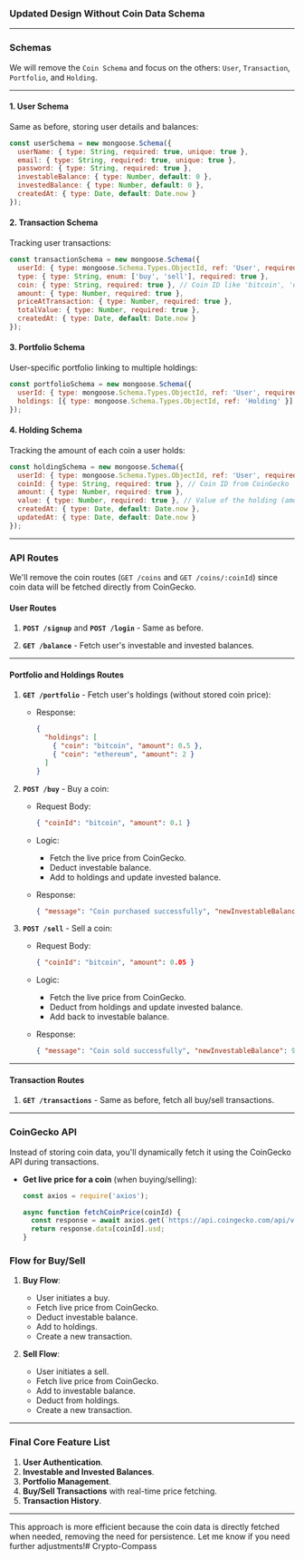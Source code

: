 ### **Updated Design Without Coin Data Schema**

---

### **Schemas**

We will remove the `Coin Schema` and focus on the others: `User`, `Transaction`, `Portfolio`, and `Holding`.

---

#### 1. **User Schema**
Same as before, storing user details and balances:

```js
const userSchema = new mongoose.Schema({
  userName: { type: String, required: true, unique: true },
  email: { type: String, required: true, unique: true },
  password: { type: String, required: true },
  investableBalance: { type: Number, default: 0 },
  investedBalance: { type: Number, default: 0 },
  createdAt: { type: Date, default: Date.now }
});
```

#### 2. **Transaction Schema**
Tracking user transactions:

```js
const transactionSchema = new mongoose.Schema({
  userId: { type: mongoose.Schema.Types.ObjectId, ref: 'User', required: true },
  type: { type: String, enum: ['buy', 'sell'], required: true },
  coin: { type: String, required: true }, // Coin ID like 'bitcoin', 'ethereum' from CoinGecko
  amount: { type: Number, required: true },
  priceAtTransaction: { type: Number, required: true },
  totalValue: { type: Number, required: true },
  createdAt: { type: Date, default: Date.now }
});
```

#### 3. **Portfolio Schema**
User-specific portfolio linking to multiple holdings:

```js
const portfolioSchema = new mongoose.Schema({
  userId: { type: mongoose.Schema.Types.ObjectId, ref: 'User', required: true },
  holdings: [{ type: mongoose.Schema.Types.ObjectId, ref: 'Holding' }]
});
```

#### 4. **Holding Schema**
Tracking the amount of each coin a user holds:

```js
const holdingSchema = new mongoose.Schema({
  userId: { type: mongoose.Schema.Types.ObjectId, ref: 'User', required: true },
  coinId: { type: String, required: true }, // Coin ID from CoinGecko
  amount: { type: Number, required: true },
  value: { type: Number, required: true }, // Value of the holding (amount * live price)
  createdAt: { type: Date, default: Date.now },
  updatedAt: { type: Date, default: Date.now }
});
```

---

### **API Routes**

We'll remove the coin routes (`GET /coins` and `GET /coins/:coinId`) since coin data will be fetched directly from CoinGecko.

#### **User Routes**

1. **`POST /signup`** and **`POST /login`** - Same as before.

2. **`GET /balance`** - Fetch user's investable and invested balances.

---

#### **Portfolio and Holdings Routes**

1. **`GET /portfolio`** - Fetch user's holdings (without stored coin price):
   - Response:
     ```json
     {
       "holdings": [
         { "coin": "bitcoin", "amount": 0.5 },
         { "coin": "ethereum", "amount": 2 }
       ]
     }
     ```

2. **`POST /buy`** - Buy a coin:
   - Request Body:
     ```json
     { "coinId": "bitcoin", "amount": 0.1 }
     ```
   - Logic:
     - Fetch the live price from CoinGecko.
     - Deduct investable balance.
     - Add to holdings and update invested balance.

   - Response:
     ```json
     { "message": "Coin purchased successfully", "newInvestableBalance": 9000, "newInvestedBalance": 16000 }
     ```

3. **`POST /sell`** - Sell a coin:
   - Request Body:
     ```json
     { "coinId": "bitcoin", "amount": 0.05 }
     ```
   - Logic:
     - Fetch the live price from CoinGecko.
     - Deduct from holdings and update invested balance.
     - Add back to investable balance.

   - Response:
     ```json
     { "message": "Coin sold successfully", "newInvestableBalance": 9500, "newInvestedBalance": 14000 }
     ```

---

#### **Transaction Routes**

1. **`GET /transactions`** - Same as before, fetch all buy/sell transactions.

---

### **CoinGecko API**

Instead of storing coin data, you'll dynamically fetch it using the CoinGecko API during transactions.

- **Get live price for a coin** (when buying/selling):
  ```js
  const axios = require('axios');
  
  async function fetchCoinPrice(coinId) {
    const response = await axios.get(`https://api.coingecko.com/api/v3/simple/price?ids=${coinId}&vs_currencies=usd`);
    return response.data[coinId].usd;
  }
  ```

### **Flow for Buy/Sell**

1. **Buy Flow**:
   - User initiates a buy.
   - Fetch live price from CoinGecko.
   - Deduct investable balance.
   - Add to holdings.
   - Create a new transaction.

2. **Sell Flow**:
   - User initiates a sell.
   - Fetch live price from CoinGecko.
   - Add to investable balance.
   - Deduct from holdings.
   - Create a new transaction.

---

### **Final Core Feature List**

1. **User Authentication**.
2. **Investable and Invested Balances**.
3. **Portfolio Management**.
4. **Buy/Sell Transactions** with real-time price fetching.
5. **Transaction History**.

---

This approach is more efficient because the coin data is directly fetched when needed, removing the need for persistence. Let me know if you need further adjustments!#   C r y p t o - C o m p a s s  
 